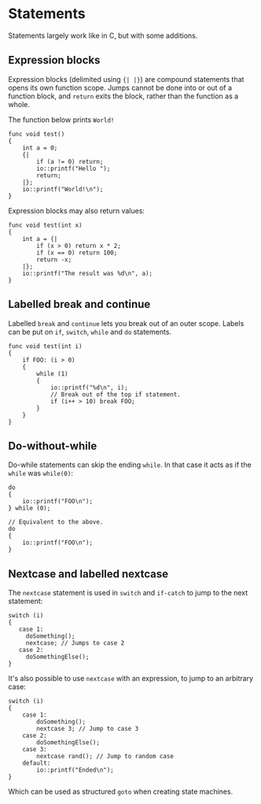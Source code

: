 # Statements

Statements largely work like in C, but with some additions.


## Expression blocks

Expression blocks (delimited using `{| |}`) are compound statements that opens its own function scope. Jumps cannot be done into or out of a function block, and `return` exits the block, rather than the function as a whole.

The function below prints `World!`

    func void test()
    {
        int a = 0;
        {|
            if (a != 0) return;
            io::printf("Hello ");
            return;
        |};
        io::printf("World!\n");
    }

Expression blocks may also return values:

    func void test(int x)
    {
        int a = {|
            if (x > 0) return x * 2;
            if (x == 0) return 100;
            return -x;
        |};            
        io::printf("The result was %d\n", a);
    }

## Labelled break and continue

Labelled `break` and `continue` lets you break out of an outer scope. Labels can be put on `if`, 
`switch`, `while` and `do` statements.
   
    func void test(int i)
    {
        if FOO: (i > 0)
        {
            while (1)
            {
                io::printf("%d\n", i);
                // Break out of the top if statement.
                if (i++ > 10) break FOO;
            }
        }
    }

## Do-without-while

Do-while statements can skip the ending `while`. In that case it acts as if the `while` was `while(0)`:

    do 
    {
        io::printf("FOO\n");
    } while (0);
    
    // Equivalent to the above.
    do 
    {
        io::printf("FOO\n");
    }

## Nextcase and labelled nextcase

The `nextcase` statement is used in `switch` and `if-catch` to jump to the next statement:

    switch (i)
    {
       case 1:
         doSomething();
         nextcase; // Jumps to case 2
       case 2:
         doSomethingElse();
    }

It's also possible to use `nextcase` with an expression, to jump to an arbitrary case:

    switch (i)
    {
        case 1:
            doSomething();
            nextcase 3; // Jump to case 3
        case 2:
            doSomethingElse();
        case 3:
            nextcase rand(); // Jump to random case
        default:
            io::printf("Ended\n");
    }  

Which can be used as structured `goto` when creating state machines.